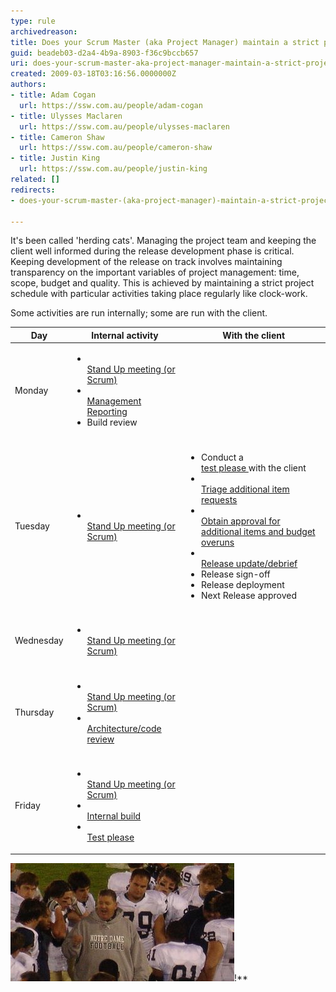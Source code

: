 ```yaml
---
type: rule
archivedreason: 
title: Does your Scrum Master (aka Project Manager) maintain a strict project schedule?
guid: beadeb03-d2a4-4b9a-8903-f36c9bccb657
uri: does-your-scrum-master-aka-project-manager-maintain-a-strict-project-schedule
created: 2009-03-18T03:16:56.0000000Z
authors:
- title: Adam Cogan
  url: https://ssw.com.au/people/adam-cogan
- title: Ulysses Maclaren
  url: https://ssw.com.au/people/ulysses-maclaren
- title: Cameron Shaw
  url: https://ssw.com.au/people/cameron-shaw
- title: Justin King
  url: https://ssw.com.au/people/justin-king
related: []
redirects:
- does-your-scrum-master-(aka-project-manager)-maintain-a-strict-project-schedule

---
```


It's been called 'herding cats'. Managing the project team and keeping the client well informed during the release development phase is critical. Keeping development of the release on track involves maintaining transparency on the important variables of project management: time, scope, budget and quality. This is achieved by maintaining a strict project schedule with particular activities taking place regularly like clock-work.  
<!--endintro-->

Some activities are run internally; some are run with the client.
 

| Day  | Internal activity  | With the client |
| --- | --- | --- |
| Monday  | <ul><li><br>                  <a href="/DailyStandUpScrum" shape="rect">Stand Up meeting (or Scrum) </a></li><li><br>                  <a href="/EnforceDeadlinesHaveAProjectReleasePlanADebriefAMark10AndAStatusMeeting" shape="rect">Management Reporting</a> </li><li>Build review </li></ul> |  |
| |
| Tuesday  | <ul><li><br>                  <a href="/DailyStandUpScrum" shape="rect"></a><a href="/DailyStandUpScrum" shape="rect">Stand Up meeting (or Scrum) </a><a href="/DailyStandUpScrum" shape="rect"> </a> </li></ul> | <ul><li>Conduct a <br>                  <a href="/Conduct-a-test-please-internally-and-then-with-the-client1105-3979" shape="rect">test please </a>with the client </li><li><br>                  <a href="/DoYouKnowWhatTasksAreInAReleasePlanInAdditionToDevelopmentWorkItems" shape="rect">Triage additional item requests</a> </li><li><br>                  <a href="/DoYouEmailClientsAsSoonAsYouRealiseyouwilloverrunyouroriginalestimate" shape="rect">Obtain approval for additional items and budget overuns</a> </li><li><br>                  <a href="/ReleaseDebrief" shape="rect">Release update/debrief</a> </li><li>Release sign-off </li><li>Release deployment </li><li>Next Release approved </li></ul> |
| |
| Wednesday  | <ul><li><br>                  <a href="/DailyStandUpScrum" shape="rect">Stand Up meeting (or Scrum) </a> <br>                  <ul></ul></li></ul> |  |
| |
| Thursday  | <ul><li><br>                  <a href="/DailyStandUpScrum" shape="rect">Stand Up meeting (or Scrum) </a> </li><li><br>                  <a href="/Rules-to-Better-Architecture-and-Code-Review" shape="rect">Architecture/code review</a> </li></ul> |  |
| |
| Friday  | <ul><li><br>                  <a href="/DailyStandUpScrum" shape="rect">Stand Up meeting (or Scrum) </a> </li><li><br>                  <a href="http://www.ssw.com.au/ssw/Standards/Rules/RulesToBetterSetups.aspx#BuildVersionDay" shape="rect">Internal build</a> </li><li><br>                  <a href="/conduct-a-test-please-internally-and-then-with-te-client" shape="rect">Test please</a> </li></ul> |  |




![Only with a strict project schedule can the manager coach the team to success](ProjectManagement_Coach.jpg)!**
